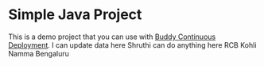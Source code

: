 # Simple Java Project
This is a demo project that you can use with [Buddy Continuous Deployment](https://buddy.works).
I can update data here
Shruthi can do anything here
RCB 
Kohli
Namma Bengaluru
